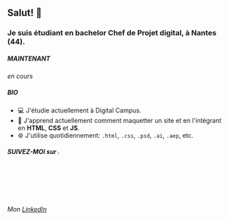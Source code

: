 ## Salut! 👋

### Je suis étudiant en bachelor Chef de Projet digital, à Nantes (44).

##### MAINTENANT

*en cours*

##### BIO
* 💻 J'étudie actuellement à Digital Campus.
* 🌱 J'apprend actuellement comment maquetter un site et en l'intégrant en **HTML**, **CSS** et **JS**.
* ⚙️ J'utilise quotidiennement: `.html`, `.css`, `.psd`, `.ai`, `.aep`, etc.


##### SUIVEZ-MOI sur <img width="2.5%" src="https://www.flaticon.com/svg/static/icons/svg/174/174857.svg" />

###### Mon [LinkedIn](https://www.linkedin.com/in/louis-milhes/)
